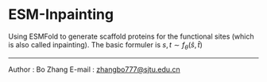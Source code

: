 # ESM-Inpainting

 Using ESMFold to generate scaffold proteins for the functional sites (which is also called inpainting). The basic formuler is $s,t \sim f_{\theta}(\hat{s},\hat{t})$


-----
Author : Bo Zhang
E-mail : zhangbo777@sjtu.edu.cn
